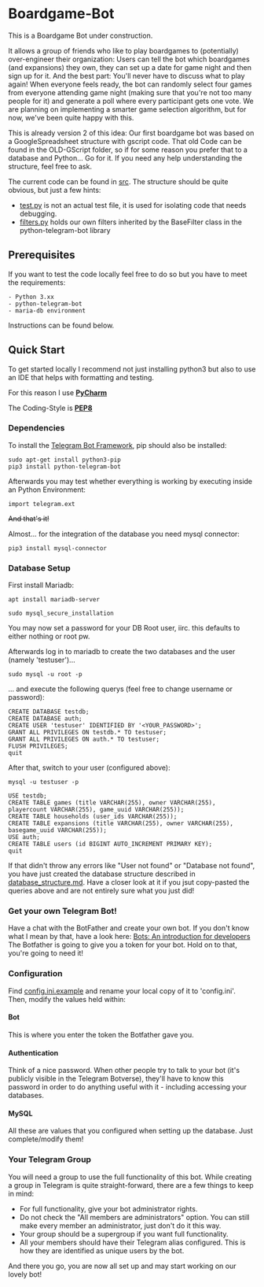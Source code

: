 # Boardgame-Bot

This is a Boardgame Bot under construction.

It allows a group of friends who like to play boardgames to (potentially) over-engineer their organization: Users can tell the bot which boardgames (and expansions) they own, they can set up a date for game night and then sign up for it. And the best part: You'll never have to discuss what to play again! When everyone feels ready, the bot can randomly select four games from everyone attending game night (making sure that you're not too many people for it) and generate a poll where every participant gets one vote.
We are planning on implementing a smarter game selection algorithm, but for now, we've been quite happy with this.

This is already version 2 of this idea: Our first boardgame bot was based on a GoogleSpreadsheet structure with gscript code. That old Code can be found in the OLD-GScript folder, so if for some reason you prefer that to a database and Python... Go for it. If you need any help understanding the structure, feel free to ask.

The current code can be found in [src](src/). The structure should be quite obvious, but just a few hints:

* [test.py](src/test.py) is not an actual test file, it is used for isolating code that needs debugging.
* [filters.py](src/filters.py) holds our own filters inherited by the BaseFilter class in the python-telegram-bot library

## Prerequisites

If you want to test the code locally feel free to do so but you have to meet the requirements:

    - Python 3.xx 
    - python-telegram-bot
    - maria-db environment

Instructions can be found below.

## Quick Start 

To get started locally I recommend not just installing python3
but also to use an IDE that helps with formatting and testing.

For this reason I use [**PyCharm**](https://www.jetbrains.com/pycharm/)

The Coding-Style is [**PEP8**](https://www.python.org/dev/peps/pep-0008/)

### Dependencies

To install the [Telegram Bot Framework](https://python-telegram-bot.org/), pip should also be installed:

```shell
sudo apt-get install python3-pip
pip3 install python-telegram-bot
```

Afterwards you may test whether everything is working by executing inside an Python Environment:

``` Shell
import telegram.ext
```

~~And that's it!~~

Almost... for the integration of the database you need mysql connector:
```
pip3 install mysql-connector
```
### Database Setup

First install Mariadb:

```apt install mariadb-server``` 

```sudo mysql_secure_installation```

You may now set a password for your DB Root user,
 iirc. this defaults to either nothing or root pw.
 
Afterwards log in to mariadb to create the two databases and the user (namely 'testuser')...

```sudo mysql -u root -p```

... and execute the following querys (feel free to change username or password):

```
CREATE DATABASE testdb;
CREATE DATABASE auth;
CREATE USER 'testuser' IDENTIFIED BY '<YOUR_PASSWORD>';
GRANT ALL PRIVILEGES ON testdb.* TO testuser;
GRANT ALL PRIVILEGES ON auth.* TO testuser;
FLUSH PRIVILEGES;
quit
```  
After that, switch to your user (configured above):

```mysql -u testuser -p```

```
USE testdb;
CREATE TABLE games (title VARCHAR(255), owner VARCHAR(255), playercount VARCHAR(255), game_uuid VARCHAR(255));
CREATE TABLE households (user_ids VARCHAR(255));
CREATE TABLE expansions (title VARCHAR(255), owner VARCHAR(255), basegame_uuid VARCHAR(255));
USE auth;
CREATE TABLE users (id BIGINT AUTO_INCREMENT PRIMARY KEY);
quit
```
If that didn't throw any errors like "User not found" or "Database not found", you have just created the database structure described in [database_structure.md](database_structure.md).
Have a closer look at it if you jsut copy-pasted the queries above and are not entirely sure what you just did!

### Get your own Telegram Bot!

Have a chat with the BotFather and create your own bot. 
If you don't know what I mean by that, have a look here: [Bots: An introduction for developers](https://core.telegram.org/bots#botfather)
The Botfather is going to give you a token for your bot. Hold on to that, you're going to need it!

### Configuration

Find [config.ini.example](config.ini.example) and rename your local copy of it to 'config.ini'. 
Then, modify the values held within:

#### Bot
This is where you enter the token the Botfather gave you.

#### Authentication
Think of a nice password. When other people try to talk to your bot (it's publicly visible in the Telegram Botverse), they'll have to know this password in order to do anything useful with it - including accessing your databases.

#### MySQL
All these are values that you configured when setting up the database. Just complete/modify them!

### Your Telegram Group
You will need a group to use the full functionality of this bot. While creating a group in Telegram is quite straight-forward, there are a few things to keep in mind:

* For full functionality, give your bot administrator rights.
* Do not check the "All members are administrators" option. You can still make every member an administrator, just don't do it this way.
* Your group should be a supergroup if you want full functionality. 
* All your members should have their Telegram alias configured. This is how they are identified as unique users by the bot.

And there you go, you are now all set up and may start working on our lovely bot!
